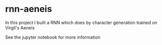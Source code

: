 # rnn-aeneis

In this project I built a RNN which does by character generation trained on Virgil's Aeneis

See the jupyter notebook for more information
